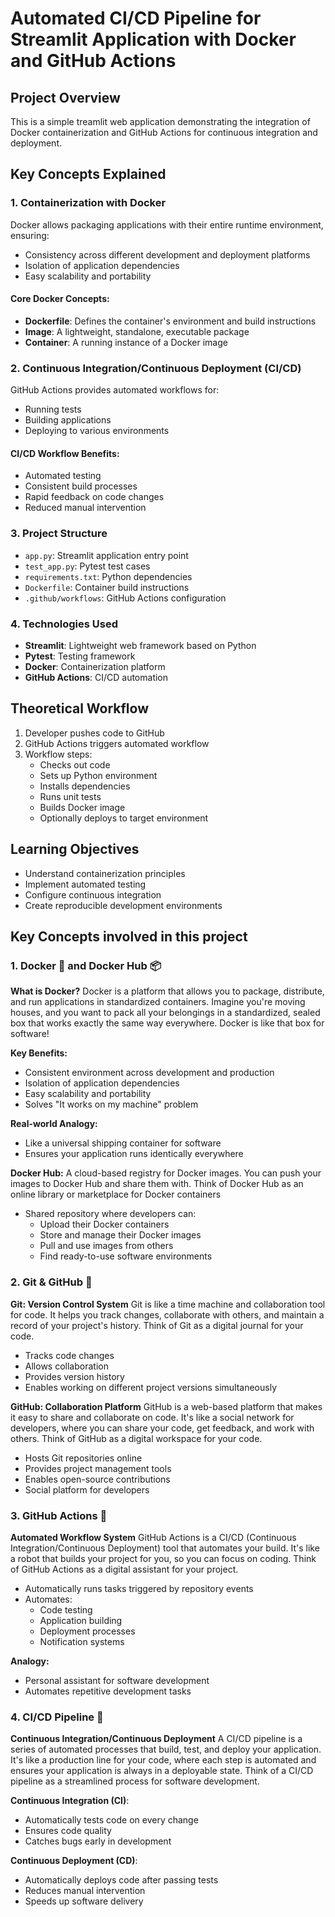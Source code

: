 # Automated CI/CD Pipeline for Streamlit Application with Docker and GitHub Actions 

## Project Overview
This is a simple treamlit web application demonstrating the integration of Docker containerization and GitHub Actions for continuous integration and deployment.

## Key Concepts Explained

### 1. Containerization with Docker
Docker allows packaging applications with their entire runtime environment, ensuring:
- Consistency across different development and deployment platforms
- Isolation of application dependencies
- Easy scalability and portability

#### Core Docker Concepts:
- **Dockerfile**: Defines the container's environment and build instructions
- **Image**: A lightweight, standalone, executable package
- **Container**: A running instance of a Docker image

### 2. Continuous Integration/Continuous Deployment (CI/CD)
GitHub Actions provides automated workflows for:
- Running tests
- Building applications
- Deploying to various environments

#### CI/CD Workflow Benefits:
- Automated testing
- Consistent build processes
- Rapid feedback on code changes
- Reduced manual intervention

### 3. Project Structure
- `app.py`: Streamlit application entry point
- `test_app.py`: Pytest test cases
- `requirements.txt`: Python dependencies
- `Dockerfile`: Container build instructions
- `.github/workflows`: GitHub Actions configuration

### 4. Technologies Used
- **Streamlit**: Lightweight web framework based on Python
- **Pytest**: Testing framework
- **Docker**: Containerization platform
- **GitHub Actions**: CI/CD automation

## Theoretical Workflow
1. Developer pushes code to GitHub
2. GitHub Actions triggers automated workflow
3. Workflow steps:
   - Checks out code
   - Sets up Python environment
   - Installs dependencies
   - Runs unit tests
   - Builds Docker image
   - Optionally deploys to target environment

## Learning Objectives
- Understand containerization principles
- Implement automated testing
- Configure continuous integration
- Create reproducible development environments


## Key Concepts involved in this project 
### 1. Docker 🐳 and Docker Hub 📦
**What is Docker?**
Docker is a platform that allows you to package, distribute, and run applications in standardized containers. Imagine you're moving houses, and you want to pack all your belongings in a standardized, sealed box that works exactly the same way everywhere. Docker is like that box for software!

**Key Benefits:**
- Consistent environment across development and production
- Isolation of application dependencies
- Easy scalability and portability
- Solves "It works on my machine" problem

**Real-world Analogy:**
- Like a universal shipping container for software
- Ensures your application runs identically everywhere

**Docker Hub:**
A cloud-based registry for Docker images. You can push your images to Docker Hub and share them with. Think of Docker Hub as an online library or marketplace for Docker containers
- Shared repository where developers can:
  - Upload their Docker containers
  - Store and manage their Docker images
  - Pull and use images from others
  - Find ready-to-use software environments



### 2. Git & GitHub 🌿
**Git: Version Control System**
Git is like a time machine and collaboration tool for code. It helps you track changes, collaborate with others, and maintain a record of your project's history. Think of Git as a digital journal for your code.  
- Tracks code changes
- Allows collaboration
- Provides version history
- Enables working on different project versions simultaneously

**GitHub: Collaboration Platform**
GitHub is a web-based platform that makes it easy to share and collaborate on code. It's like a social network for developers, where you can share your code, get feedback, and work with others. Think of GitHub as a digital workspace for your code. 
- Hosts Git repositories online
- Provides project management tools
- Enables open-source contributions
- Social platform for developers

### 3. GitHub Actions 🤖
**Automated Workflow System**
GitHub Actions is a CI/CD (Continuous Integration/Continuous Deployment) tool that automates your build. It's like a robot that builds your project for you, so you can focus on coding. Think of GitHub Actions as a digital assistant for your project. 
- Automatically runs tasks triggered by repository events
- Automates:
  - Code testing
  - Application building
  - Deployment processes
  - Notification systems

**Analogy:**
- Personal assistant for software development
- Automates repetitive development tasks

### 4. CI/CD Pipeline 🚀
**Continuous Integration/Continuous Deployment**
A CI/CD pipeline is a series of automated processes that build, test, and deploy your application. It's like a production line for your code, where each step is automated and ensures your application is always in a deployable state. Think of a CI/CD pipeline as a streamlined process for software development.

**Continuous Integration (CI)**:
- Automatically tests code on every change
- Ensures code quality
- Catches bugs early in development

**Continuous Deployment (CD)**:
- Automatically deploys code after passing tests
- Reduces manual intervention
- Speeds up software delivery